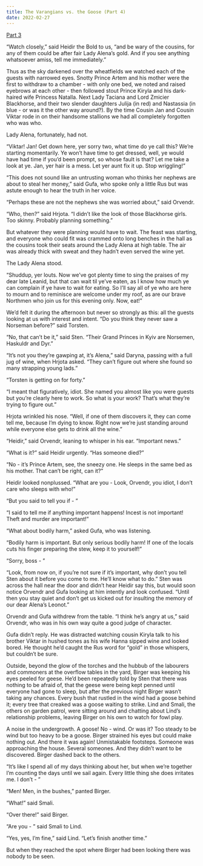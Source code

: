 ```yaml
---
title: The Varangians vs. the Goose (Part 4)
date: 2022-02-27
---
```


<a href="./varangians-vs-goose-3">Part 3</a>

“Watch closely,” said Heidir the Bold to us, “and be wary of the cousins, for any of them could be after fair Lady Alena’s gold. And if you see anything whatsoever amiss, tell me immediately.”

Thus as the sky darkened over the wheatfields we watched each of the guests with narrowed eyes. Snotty Prince Artem and his mother were the first to withdraw to a chamber - with only one bed, we noted and raised eyebrows at each other - then followed stout Prince Kiryla and his dark-haired wife Princess Natalla. Next Lady Taciana and Lord Zmicier Blackhorse, and their two slender daughters Julija (in red) and Nastassia (in blue - or was it the other way around?). By the time Cousin Jan and Cousin Viktar rode in on their handsome stallions we had all completely forgotten who was who.

Lady Alena, fortunately, had not.

“Viktar! Jan! Get down here, yer sorry two, what time do ye call this? We’re starting momentarily. Ye won’t have time to get dressed, well, ye would have had time if you’d been prompt, so whose fault is that? Let me take a look at ye. Jan, yer hair is a mess. Let yer aunt fix it up. Stop wriggling!”

“This does not sound like an untrusting woman who thinks her nephews are about to steal her money,” said Gufa, who spoke only a little Rus but was astute enough to hear the truth in her voice.

“Perhaps these are not the nephews she was worried about,” said Orvendr.

“Who, then?” said Hrjota. “I didn’t like the look of those Blackhorse girls. Too skinny. Probably planning something.”

But whatever they were planning would have to wait. The feast was starting, and everyone who could fit was crammed onto long benches in the hall as the cousins took their seats around the Lady Alena at high table. The air was already thick with sweat and they hadn’t even served the wine yet.

The Lady Alena stood.

“Shuddup, yer louts. Now we’ve got plenty time to sing the praises of my dear late Leanid, but that can wait til ye’ve eaten, as I know how much ye can complain if ye have to wait for eating. So I’ll say all of ye who are here to mourn and to reminisce are welcome under my roof, as are our brave Northmen who join us for this evening only. Now, eat!”

We’d felt it during the afternoon but never so strongly as this: all the guests looking at us with interest and intent. “Do you think they never saw a Norseman before?” said Torsten.

“No, that can’t be it,” said Sten. “Their Grand Princes in Kyiv are Norsemen, Haskuldr and Dyr.”

“It’s not you they’re gawping at, it’s Alena,” said Daryna, passing with a full jug of wine, when Hrjota asked. “They can’t figure out where she found so many strapping young lads.”

“Torsten is getting on for forty.”

“I meant that figuratively, idiot. She named you almost like you were guests but you’re clearly here to work. So what is your work? That’s what they’re trying to figure out.”

Hrjota wrinkled his nose. “Well, if one of them discovers it, they can come tell me, because I’m dying to know. Right now we’re just standing around while everyone else gets to drink all the wine.”

“Heidir,” said Orvendr, leaning to whisper in his ear. “Important news.”

“What is it?” said Heidir urgently. “Has someone died?”

“No - it’s Prince Artem, see, the sneezy one. He sleeps in the same bed as his mother. That can’t be right, can it?”

Heidir looked nonplussed. “What are you - Look, Orvendr, you idiot, I don’t care who sleeps with who!”

“But you said to tell you if - ”

“I said to tell me if anything important happens! Incest is not important! Theft and murder are important!”

“What about bodily harm,” asked Gufa, who was listening.

“Bodily harm is important. But only serious bodily harm! If one of the locals cuts his finger preparing the stew, keep it to yourself!”

“Sorry, boss - ”

“Look, from now on, if you’re not sure if it’s important, why don’t you tell Sten about it before you come to me. He’ll know what to do.” Sten was across the hall near the door and didn’t hear Heidir say this, but would soon notice Orvendr and Gufa looking at him intently and look confused. “Until then you stay quiet and don’t get us kicked out for insulting the memory of our dear Alena’s Leonot.”

Orvendr and Gufa withdrew from the table. “I think he’s angry at us,” said Orvendr, who was in his own way quite a good judge of character.

Gufa didn’t reply. He was distracted watching cousin Kiryla talk to his brother Viktar in hushed tones as his wife Hanna sipped wine and looked bored. He thought he’d caught the Rus word for “gold” in those whispers, but couldn’t be sure.

Outside, beyond the glow of the torches and the hubbub of the labourers and commoners at the overflow tables in the yard, Birger was keeping his eyes peeled for geese. He’d been repeatedly told by Sten that there was nothing to be afraid of, that the geese were being kept penned until everyone had gone to sleep, but after the previous night Birger wasn’t taking any chances. Every bush that rustled in the wind had a goose behind it; every tree that creaked was a goose waiting to strike. Lind and Smali, the others on garden patrol, were sitting around and chatting about Lind’s relationship problems, leaving Birger on his own to watch for fowl play.

A noise in the undergrowth. A goose! No - wind. Or was it? Too steady to be wind but too heavy to be a goose. Birger strained his eyes but could make nothing out. And there it was again! Unmistakable footsteps. Someone was approaching the house. Several someones. And they didn’t want to be discovered. Birger dashed back to the others.

“It’s like I spend all of my days thinking about her, but when we’re together I’m counting the days until we sail again. Every little thing she does irritates me. I don’t - ”

“Men! Men, in the bushes,” panted Birger.

“What!” said Smali.

“Over there!” said Birger.

“Are you - ” said Smali to Lind.

“Yes, yes, I’m fine,” said Lind. “Let’s finish another time.”

But when they reached the spot where Birger had been looking there was nobody to be seen.
